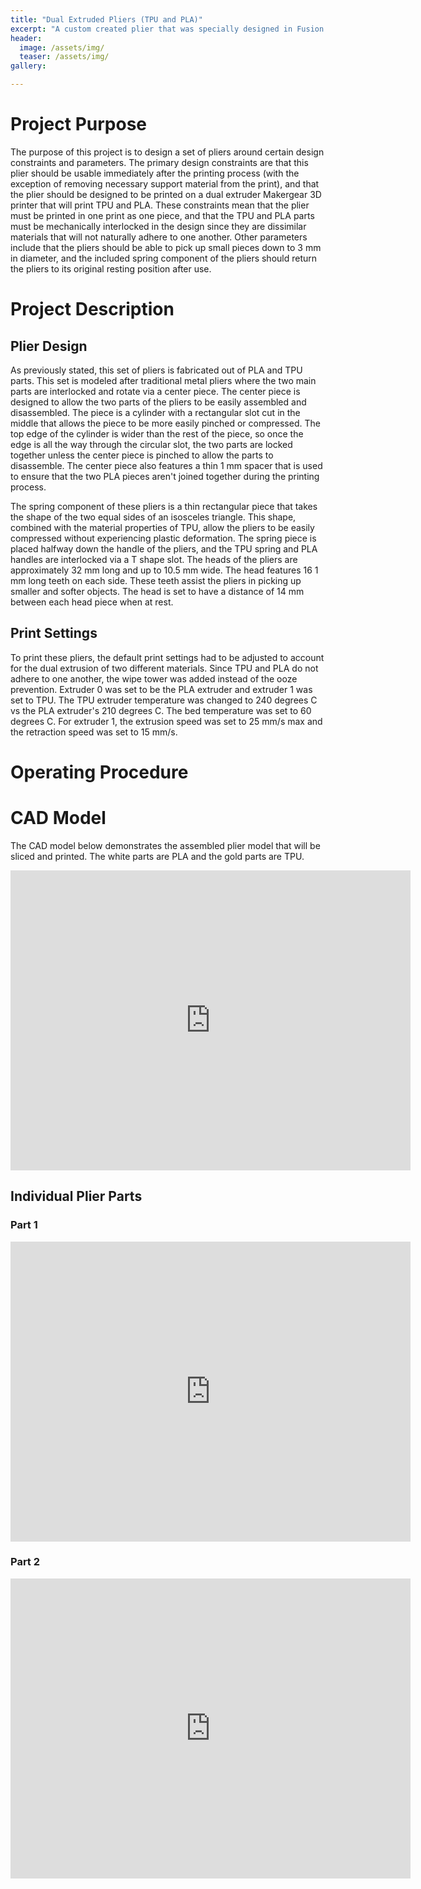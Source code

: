 ```yaml
---
title: "Dual Extruded Pliers (TPU and PLA)"
excerpt: "A custom created plier that was specially designed in Fusion 360 to be printed on a dual extruder Makergear 3D printer."
header:
  image: /assets/img/
  teaser: /assets/img/
gallery:

---
```

# Project Purpose 

The purpose of this project is to design a set of pliers around certain design constraints and parameters. The primary design constraints are that this plier should be usable immediately after the printing process (with the exception of removing necessary support material from the print), and that the plier should be designed to be printed on a dual extruder Makergear 3D printer that will print TPU and PLA. These constraints mean that the plier must be printed in one print as one piece, and that the TPU and PLA parts must be mechanically interlocked in the design since they are dissimilar materials that will not naturally adhere to one another. Other parameters include that the pliers should be able to pick up small pieces down to 3 mm in diameter, and the included spring component of the pliers should return the pliers to its original resting position after use.

# Project Description

## Plier Design

As previously stated, this set of pliers is fabricated out of PLA and TPU parts. This set is modeled after traditional metal pliers where the two main parts are interlocked and rotate via a center piece. The center piece is designed to allow the two parts of the pliers to be easily assembled and disassembled. The piece is a cylinder with a rectangular slot cut in the middle that allows the piece to be more easily pinched or compressed. The top edge of the cylinder is wider than the rest of the piece, so once the edge is all the way through the circular slot, the two parts are locked together unless the center piece is pinched to allow the parts to disassemble. The center piece also features a thin 1 mm spacer that is used to ensure that the two PLA pieces aren't joined together during the printing process.

The spring component of these pliers is a thin rectangular piece that takes the shape of the two equal sides of an isosceles triangle. This shape, combined with the material properties of TPU, allow the pliers to be easily compressed without experiencing plastic deformation. The spring piece is placed halfway down the handle of the pliers, and the TPU spring and PLA handles are interlocked via a T shape slot. The heads of the pliers are approximately 32 mm long and up to 10.5 mm wide. The head features 16 1 mm long teeth on each side. These teeth assist the pliers in picking up smaller and softer objects. The head is set to have a distance of 14 mm between each head piece when at rest. 

## Print Settings

To print these pliers, the default print settings had to be adjusted to account for the dual extrusion of two different materials. Since TPU and PLA do not adhere to one another, the wipe tower was added instead of the ooze prevention. Extruder 0 was set to be the PLA extruder and extruder 1 was set to TPU. The TPU extruder temperature was changed to 240 degrees C vs the PLA extruder's 210 degrees C. The bed temperature was set to 60 degrees C. For extruder 1, the extrusion speed was set to 25 mm/s max and the retraction speed was set to 15 mm/s. 

# Operating Procedure


# CAD Model

The CAD model below demonstrates the assembled plier model that will be sliced and printed. The white parts are PLA and the gold parts are TPU.

<iframe src="https://vanderbilt643.autodesk360.com/shares/public/SH35dfcQT936092f0e43d086145ab6560069?mode=embed" width="640" height="480" allowfullscreen="true" webkitallowfullscreen="true" mozallowfullscreen="true"  frameborder="0"></iframe>

## Individual Plier Parts

### Part 1

<iframe src="https://vanderbilt643.autodesk360.com/shares/public/SH35dfcQT936092f0e43d763ec3b0f5cb0ce?mode=embed" width="640" height="480" allowfullscreen="true" webkitallowfullscreen="true" mozallowfullscreen="true"  frameborder="0"></iframe>

### Part 2

<iframe src="https://vanderbilt643.autodesk360.com/shares/public/SH35dfcQT936092f0e435bbc758b44bca0cd?mode=embed" width="640" height="480" allowfullscreen="true" webkitallowfullscreen="true" mozallowfullscreen="true"  frameborder="0"></iframe>


